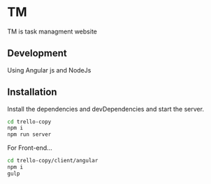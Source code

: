 # TM

TM is task managment website

## Development
Using Angular js and NodeJs

## Installation


Install the dependencies and devDependencies and start the server.
```sh
cd trello-copy
npm i
npm run server
```

For Front-end...

```sh
cd trello-copy/client/angular
npm i
gulp
```

